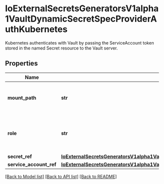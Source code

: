 # IoExternalSecretsGeneratorsV1alpha1VaultDynamicSecretSpecProviderAuthKubernetes

Kubernetes authenticates with Vault by passing the ServiceAccount token stored in the named Secret resource to the Vault server.
## Properties
Name | Type | Description | Notes
------------ | ------------- | ------------- | -------------
**mount_path** | **str** | Path where the Kubernetes authentication backend is mounted in Vault, e.g: \&quot;kubernetes\&quot; | 
**role** | **str** | A required field containing the Vault Role to assume. A Role binds a Kubernetes ServiceAccount with a set of Vault policies. | 
**secret_ref** | [**IoExternalSecretsGeneratorsV1alpha1VaultDynamicSecretSpecProviderAuthKubernetesSecretRef**](IoExternalSecretsGeneratorsV1alpha1VaultDynamicSecretSpecProviderAuthKubernetesSecretRef.md) |  | [optional] 
**service_account_ref** | [**IoExternalSecretsGeneratorsV1alpha1VaultDynamicSecretSpecProviderAuthKubernetesServiceAccountRef**](IoExternalSecretsGeneratorsV1alpha1VaultDynamicSecretSpecProviderAuthKubernetesServiceAccountRef.md) |  | [optional] 

[[Back to Model list]](../README.md#documentation-for-models) [[Back to API list]](../README.md#documentation-for-api-endpoints) [[Back to README]](../README.md)


